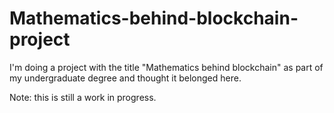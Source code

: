 # Mathematics-behind-blockchain-project

I'm doing a project with the title "Mathematics behind blockchain" as part of my undergraduate degree and thought it belonged here.

Note: this is still a work in progress.

